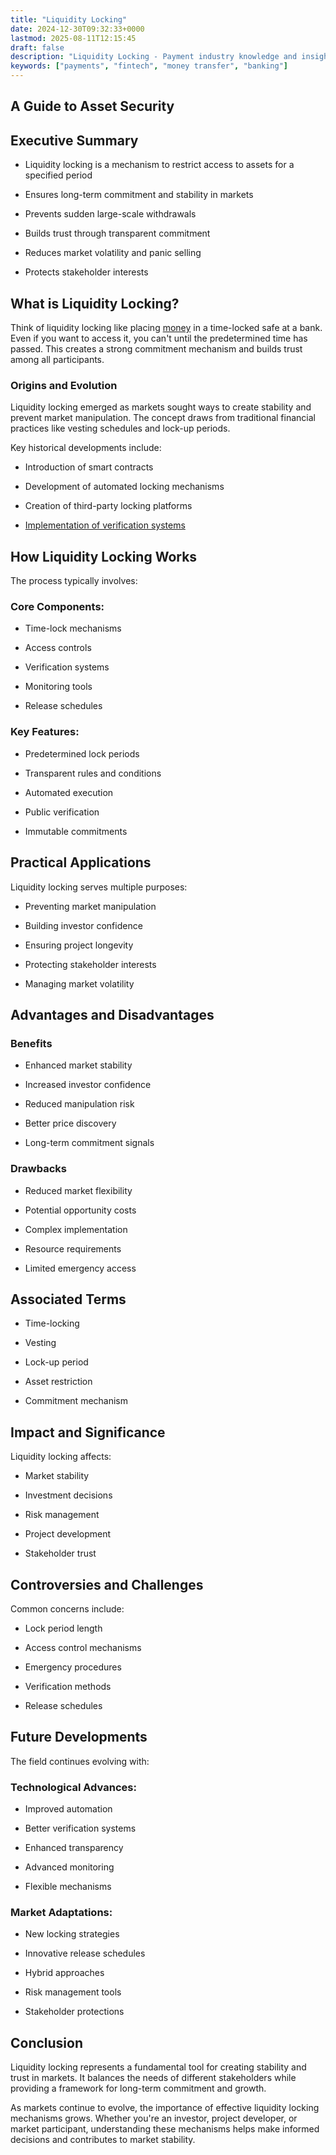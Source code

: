```yaml
---
title: "Liquidity Locking"
date: 2024-12-30T09:32:33+0000
lastmod: 2025-08-11T12:15:45
draft: false
description: "Liquidity Locking - Payment industry knowledge and insights"
keywords: ["payments", "fintech", "money transfer", "banking"]
---
```


## A Guide to Asset Security

## Executive Summary

- Liquidity locking is a mechanism to restrict access to assets for a specified period

- Ensures long-term commitment and stability in markets

- Prevents sudden large-scale withdrawals

- Builds trust through transparent commitment

- Reduces market volatility and panic selling

- Protects stakeholder interests

## What is Liquidity Locking?

Think of liquidity locking like placing [money](https://faisalkhanllc.xyz/resources/payments-wiki/m/money/) in a time-locked safe at a bank. Even if you want to access it, you can't until the predetermined time has passed. This creates a strong commitment mechanism and builds trust among all participants.

### Origins and Evolution

Liquidity locking emerged as markets sought ways to create stability and prevent market manipulation. The concept draws from traditional financial practices like vesting schedules and lock-up periods.

Key historical developments include:

- Introduction of smart contracts

- Development of automated locking mechanisms

- Creation of third-party locking platforms

- [Implementation of verification systems](https://faisalkhanllc.xyz/resources/payments-wiki/c/customer-verification-levels-and-financial-transaction-limits-guidelines/)

## How Liquidity Locking Works

The process typically involves:

### Core Components:

- Time-lock mechanisms

- Access controls

- Verification systems

- Monitoring tools

- Release schedules

### Key Features:

- Predetermined lock periods

- Transparent rules and conditions

- Automated execution

- Public verification

- Immutable commitments

## Practical Applications

Liquidity locking serves multiple purposes:

- Preventing market manipulation

- Building investor confidence

- Ensuring project longevity

- Protecting stakeholder interests

- Managing market volatility

## Advantages and Disadvantages

### Benefits

- Enhanced market stability

- Increased investor confidence

- Reduced manipulation risk

- Better price discovery

- Long-term commitment signals

### Drawbacks

- Reduced market flexibility

- Potential opportunity costs

- Complex implementation

- Resource requirements

- Limited emergency access

## Associated Terms

- Time-locking

- Vesting

- Lock-up period

- Asset restriction

- Commitment mechanism

## Impact and Significance

Liquidity locking affects:

- Market stability

- Investment decisions

- Risk management

- Project development

- Stakeholder trust

## Controversies and Challenges

Common concerns include:

- Lock period length

- Access control mechanisms

- Emergency procedures

- Verification methods

- Release schedules

## Future Developments

The field continues evolving with:

### Technological Advances:

- Improved automation

- Better verification systems

- Enhanced transparency

- Advanced monitoring

- Flexible mechanisms

### Market Adaptations:

- New locking strategies

- Innovative release schedules

- Hybrid approaches

- Risk management tools

- Stakeholder protections

## Conclusion

Liquidity locking represents a fundamental tool for creating stability and trust in markets. It balances the needs of different stakeholders while providing a framework for long-term commitment and growth.

As markets continue to evolve, the importance of effective liquidity locking mechanisms grows. Whether you're an investor, project developer, or market participant, understanding these mechanisms helps make informed decisions and contributes to market stability.